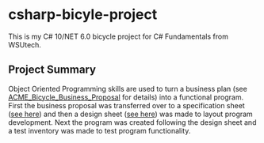 # csharp-bicyle-project
This is my C# 10/NET 6.0 bicycle project for C# Fundamentals from WSUtech.

## Project Summary
Object Oriented Programming skills are used to turn a business plan (see [ACME_Bicycle_Business_Proposal](../ACME_Bicycle_Business_Proposal.pdf "Business Plan") for details) into a functional program. First the business proposal was transferred over to a specification sheet ([see here](../Bicycle_Plan.pdf "Specification Sheet")) and then a design sheet ([see here](../Project_CSharp_Base_Design.pdf "Design Sheet")) was made to layout program development. Next the program was created following the design sheet and a test inventory was made to test program functionality.
